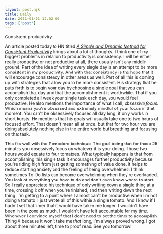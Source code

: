 ```yaml
---
layout: post.njk
title: Daily
date: 2021-01-02 13:02:00
tags: ['post']
---
```

<!-- Excerpt Start -->
Consistent productivity
<!-- Excerpt End -->

An article posted today to HN titled [*A Simple and Dynamic Method for Consistent Productivity*](https://matthewsaltz.wordpress.com/2020/11/24/a-simple-and-dynamic-method-for-consistent-productivity/) brings about a lot of thoughts. I think one of my biggest problems in relation to productivity is consistency. I will be either really productive or not productive at all, there usually isn't any middle ground. Part of the idea of writing every single day is an attempt to be more consistent in my productivity. And with that consistency is the hope that it will encourage consistency in other areas as well. Part of all this is coming up with strategies that allow you to be more consistent. His strategy that he puts forth is to begin your day by choosing a single goal that you can accomplish that day and that the accomplishment is worthwhile. That if you only completed all week your single task each day, you would feel productive. He also mentions the importance of what I call, *obsessive focus.* Which means you're obsessed and extremely mindful of your focus in that moment. You can't be obsessively focused all day long, it only works in short bursts. He mentions that his goals will usually take one to two hours of focused effort. That doesn't mean all at once, but that for two hour you are doing absolutely nothing else in the entire world but breathing and focusing on that task.

This fits well with the Pomodoro technique. The goal being that for those 25 minutes you obsessively focus on whatever it is your doing.  Those two hours would equate to four tomatoes. What typically happens is that from accomplishing this single task it encourages further productivity because you're riding high from just getting something of value done. It helps to reduce starting anxiety and the feeling of being overwhelmed. I think sometimes To-Do lists can become overwhelming when they're overloaded. You look at everything you have to do and don't even know where to start. So I really appreciate his technique of only writing down a single thing at a time, crossing it off when you're finished, and then writing down the next thing. I'm getting to a point where I almost can't be productive when I'm not doing a tomato. I just wrote all of this within a single tomato. And I know if I hadn't set that timer that it would have taken me longer. I wouldn't have been in the zone as much. I wouldn't have felt accountable for my time. Whenever I convince myself that I don't need to set the timer to accomplish Thing X because it won't take me *that* long, I'm always proved wrong. I got about three minutes left, time to proof read. See you tomorrow! 
